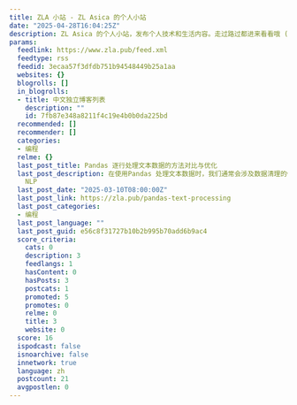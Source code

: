```yaml
---
title: ZLA 小站 - ZL Asica 的个人小站
date: "2025-04-28T16:04:25Z"
description: ZL Asica 的个人小站，发布个人技术和生活内容。走过路过都进来看看哦 ( ง⁼̴̀ω⁼̴ )ง⁼³₌₃ ～～～
params:
  feedlink: https://www.zla.pub/feed.xml
  feedtype: rss
  feedid: 3ecaa57f3dfdb751b94548449b25a1aa
  websites: {}
  blogrolls: []
  in_blogrolls:
  - title: 中文独立博客列表
    description: ""
    id: 7fb87e348a8211f4c19e4b0b0da225bd
  recommended: []
  recommender: []
  categories:
  - 编程
  relme: {}
  last_post_title: Pandas 逐行处理文本数据的方法对比与优化
  last_post_description: 在使用Pandas 处理文本数据时，我们通常会涉及数据清理的任务，例如去除 HTML 标签、去除特殊字符、转换大小写等。在
    NLP
  last_post_date: "2025-03-10T08:00:00Z"
  last_post_link: https://zla.pub/pandas-text-processing
  last_post_categories:
  - 编程
  last_post_language: ""
  last_post_guid: e56c8f31727b10b2b995b70add6b9ac4
  score_criteria:
    cats: 0
    description: 3
    feedlangs: 1
    hasContent: 0
    hasPosts: 3
    postcats: 1
    promoted: 5
    promotes: 0
    relme: 0
    title: 3
    website: 0
  score: 16
  ispodcast: false
  isnoarchive: false
  innetwork: true
  language: zh
  postcount: 21
  avgpostlen: 0
---
```

